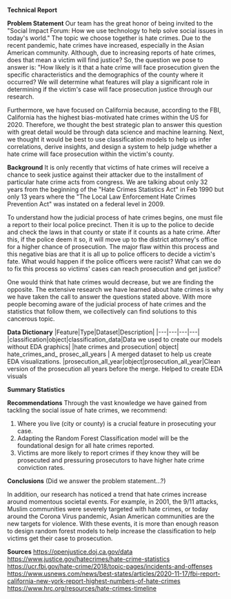 **Technical Report**

**Problem Statement**
Our team has the great honor of being invited to the "Social Impact Forum: How we use technology to help solve social issues in today's world." The topic we choose together is hate crimes. Due to the recent pandemic, hate crimes have increased, especially in the Asian American community. Although, due to increasing reports of hate crimes, does that mean a victim will find justice? So, the question we pose to answer is: "How likely is it that a hate crime will face prosecution given the specific characteristics and the demographics of the county where it occurred? We will determine what features will play a significant role in determining if the victim's case will face prosecution justice through our research. 

Furthermore, we have focused on California because, according to the FBI, California has the highest bias-motivated hate crimes within the US for 2020. Therefore, we thought the best strategic plan to answer this question with great detail would be through data science and machine learning. Next, we thought it would be best to use classification models to help us infer correlations, derive insights, and design a system to help judge whether a hate crime will face prosecution within the victim's county.

**Background**
It is only recently that victims of hate crimes will receive a chance to seek justice against their attacker due to the installment of particular hate crime acts from congress. We are talking about only 32 years from the beginning of the "Hate Crimes Statistics Act" in Feb 1990 but only 13 years where the "The Local Law Enforcement Hate Crimes Prevention Act" was instated on a federal level in 2009. 

To understand how the judicial process of hate crimes begins, one must file a report to their local police precinct. Then it is up to the police to decide and check the laws in that county or state if it counts as a hate crime. After this, if the police deem it so, it will move up to the district attorney's office for a higher chance of prosecution. The major flaw within this process and this negative bias are that it is all up to police officers to decide a victim's fate. What would happen if the police officers were racist? What can we do to fix this process so victims' cases can reach prosecution and get justice?
 
One would think that hate crimes would decrease, but we are finding the opposite. The extensive research we have learned about hate crimes is why we have taken the call to answer the questions stated above. With more people becoming aware of the judicial process of hate crimes and the statistics that follow them, we collectively can find solutions to this cancerous topic. 

**Data Dictionary**
|Feature|Type|Dataset|Description|
|---|---|---|---|
|classification|object|classification_data|Data we used to create our models without EDA graphics|
|hate crimes and prosecution| object| hate_crimes_and_ prosec_all_years | A merged dataset to help us create EDA visualizations. 
|prosecution_all_year|object|prosecution_all_year|Clean version of the prosecution all years before the merge. Helped to create EDA visuals

**Summary Statistics**



**Recommendations**
Through the vast knowledge we have gained from tackling the social issue of hate crimes, we recommend:
1. Where you live (city or county) is a crucial feature in prosecuting your case.
2. Adapting the Random Forest Classification model will be the foundational design for all hate crimes reported.
3. Victims are more likely to report crimes if they know they will be prosecuted and pressuring prosecutors to have higher hate crime conviction rates.

**Conclusions**
(Did we answer the problem statement...?)


In addition, our research has noticed a trend that hate crimes increase around momentous societal events. For example, in 2001, the 9/11 attacks, Muslim communities were severely targeted with hate crimes, or today around the Corona Virus pandemic, Asian American communities are the new targets for violence. With these events, it is more than enough reason to design random forest models to help increase the classification to help victims get their case to prosecution.

**Sources**
https://openjustice.doj.ca.gov/data
https://www.justice.gov/hatecrimes/hate-crime-statistics
https://ucr.fbi.gov/hate-crime/2018/topic-pages/incidents-and-offenses
https://www.usnews.com/news/best-states/articles/2020-11-17/fbi-report-california-new-york-report-highest-numbers-of-hate-crimes
https://www.hrc.org/resources/hate-crimes-timeline